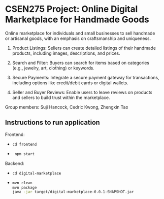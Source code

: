 # CSEN275 Project: Online Digital Marketplace for Handmade Goods
Online marketplace for individuals and small businesses to sell handmade or artisanal goods, with an emphasis on craftsmanship and uniqueness.
1. Product Listings: Sellers can create detailed
listings of their handmade products, including
images, descriptions, and prices.

2. Search and Filter: Buyers can search for items
based on categories (e.g., jewelry, art, clothing) or
keywords.

3. Secure Payments: Integrate a secure payment
gateway for transactions, including options like
credit/debit cards or digital wallets.

4. Seller and Buyer Reviews: Enable users to leave
reviews on products and sellers to build trust
within the marketplace.

Group members: Suji Hancock, Cedric Kwong, Zhengxin Tao

## Instructions to run application
Frontend:
- ```cd frontend```
- ```bash
   npm start
   ```
Backend:
- ```cd digital-marketplace```
- ```bash
  mvn clean
  mvn package
  java -jar target/digital-marketplace-0.0.1-SNAPSHOT.jar
  ```
